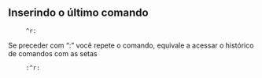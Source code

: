 Inserindo o último comando 
---------------------------

         ^r:

Se preceder com “:” você repete o comando, equivale a acessar o
histórico de comandos com as setas

         :^r: